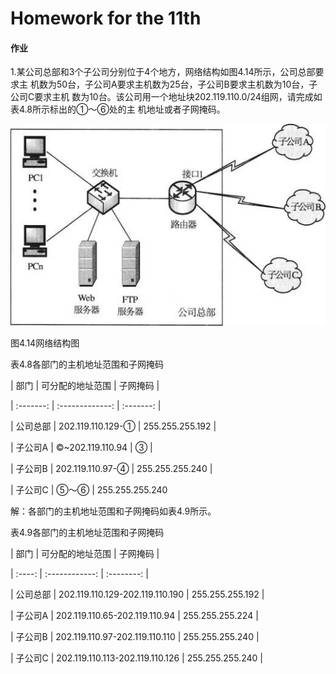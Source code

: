 # Homework for the 11th

#### 作业

1.某公司总部和3个子公司分别位于4个地方，网络结构如图4.14所示，公司总部要求主 机数为50台，子公司A要求主机数为25台，子公司B要求主机数为10台，子公司C要求主机 数为10台。该公司用一个地址块202.119.110.0/24组网，请完成如表4.8所示标出的①〜⑥处的主 机地址或者子网掩码。

![](./Ques1.png)

图4.14网络结构图

表4.8各部门的主机地址范围和子网掩码

|   部门    |   可分配的地址范围	|   子网掩码    |

| :-------: |    :-------------:    |  :-------:    |

|   公司总部    |   202.119.110.129-①	|   255.255.255.192 |

|   子公司A |   ©~202.119.110.94	|   ③   |

|   子公司B	|   202.119.110.97-④	|   255.255.255.240 |

|   子公司C	|   ⑤〜⑥	|   255.255.255.240

解：各部门的主机地址范围和子网掩码如表4.9所示。

表4.9各部门的主机地址范围和子网掩码

|   部门	|   可分配的地址范围	|   子网掩码    |

|  :----:   |    :------------:  |   :--------: |

|   公司总部	|   202.119.110.129-202.119.110.190	|   255.255.255.192 |

|   子公司A	|   202.119.110.65-202.119.110.94	|   255.255.255.224 |

|   子公司B	|   202.119.110.97-202.119.110.110	|   255.255.255.240 |

|   子公司C	|   202.119.110.113-202.119.110.126	|   255.255.255.240 |

